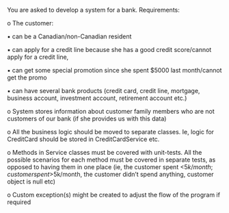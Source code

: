 You are asked to develop a system for a bank. 
Requirements:

o	The customer:

▪	can be a Canadian/non-Canadian resident

▪	can apply for a credit line because she has a good credit score/cannot apply for a credit line, 

▪	can get some special promotion since she spent $5000 last month/cannot get the promo

▪	can have several bank products (credit card, credit line, mortgage, business account, investment account, retirement account etc.)

o	System stores information about customer family members who are not customers of our bank (if she provides us with this data)

o	All the business logic should be moved to separate classes. Ie, logic for CreditCard should be stored in CreditCardService etc.

o	Methods in Service classes must be covered with unit-tests. All the possible scenarios for each method must be covered in separate tests, as opposed to having them in one place (ie, the customer spent <$5k/month; customer spent >$5k/month, the customer didn’t spend anything, customer object is null etc)

o	Custom exception(s) might be created to adjust the flow of the program if required

